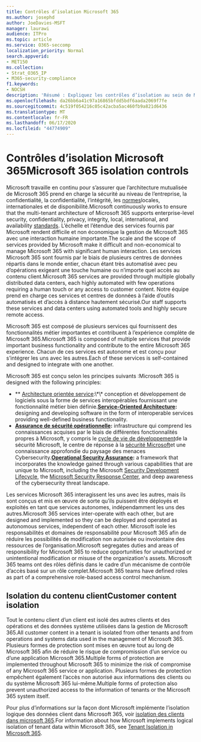 ```yaml
---
title: Contrôles d’isolation Microsoft 365
ms.author: josephd
author: JoeDavies-MSFT
manager: laurawi
audience: ITPro
ms.topic: article
ms.service: O365-seccomp
localization_priority: Normal
search.appverid:
- MET150
ms.collection:
- Strat_O365_IP
- M365-security-compliance
f1.keywords:
- NOCSH
description: 'Résumé : Expliquez les contrôles d’isolation au sein de Microsoft 365.'
ms.openlocfilehash: da26bb6a41c97a16865bfdd5bdf6aada2069f7fe
ms.sourcegitcommit: 4c519f054216c05c42acba5ac460fb9a821d6436
ms.translationtype: MT
ms.contentlocale: fr-FR
ms.lasthandoff: 06/17/2020
ms.locfileid: "44774909"
---
```

# <a name="microsoft-365-isolation-controls"></a><span data-ttu-id="82851-103">Contrôles d’isolation Microsoft 365</span><span class="sxs-lookup"><span data-stu-id="82851-103">Microsoft 365 isolation controls</span></span> 

<span data-ttu-id="82851-104">Microsoft travaille en continu pour s’assurer que l’architecture mutualisée de Microsoft 365 prend en charge la sécurité au niveau de l’entreprise, la confidentialité, la confidentialité, l’intégrité, les [normes](https://www.microsoft.com/TrustCenter/Compliance?service=Office#Icons)locales, internationales et de disponibilité.</span><span class="sxs-lookup"><span data-stu-id="82851-104">Microsoft continuously works to ensure that the multi-tenant architecture of Microsoft 365 supports enterprise-level security, confidentiality, privacy, integrity, local, international, and availability [standards](https://www.microsoft.com/TrustCenter/Compliance?service=Office#Icons).</span></span> <span data-ttu-id="82851-105">L’échelle et l’étendue des services fournis par Microsoft rendent difficile et non économique la gestion de Microsoft 365 avec une interaction humaine importante.</span><span class="sxs-lookup"><span data-stu-id="82851-105">The scale and the scope of services provided by Microsoft make it difficult and non-economical to manage Microsoft 365 with significant human interaction.</span></span> <span data-ttu-id="82851-106">Les services Microsoft 365 sont fournis par le biais de plusieurs centres de données répartis dans le monde entier, chacun étant très automatisé avec peu d’opérations exigeant une touche humaine ou n’importe quel accès au contenu client.</span><span class="sxs-lookup"><span data-stu-id="82851-106">Microsoft 365 services are provided through multiple globally distributed data centers, each highly automated with few operations requiring a human touch or any access to customer content.</span></span> <span data-ttu-id="82851-107">Notre équipe prend en charge ces services et centres de données à l’aide d’outils automatisés et d’accès à distance hautement sécurisé.</span><span class="sxs-lookup"><span data-stu-id="82851-107">Our staff supports these services and data centers using automated tools and highly secure remote access.</span></span> 

<span data-ttu-id="82851-108">Microsoft 365 est composé de plusieurs services qui fournissent des fonctionnalités métier importantes et contribuent à l’expérience complète de Microsoft 365.</span><span class="sxs-lookup"><span data-stu-id="82851-108">Microsoft 365 is composed of multiple services that provide important business functionality and contribute to the entire Microsoft 365 experience.</span></span> <span data-ttu-id="82851-109">Chacun de ces services est autonome et est conçu pour s’intégrer les uns avec les autres.</span><span class="sxs-lookup"><span data-stu-id="82851-109">Each of these services is self-contained and designed to integrate with one another.</span></span>

<span data-ttu-id="82851-110">Microsoft 365 est conçu selon les principes suivants :</span><span class="sxs-lookup"><span data-stu-id="82851-110">Microsoft 365 is designed with the following principles:</span></span>

 - <span data-ttu-id="82851-111">\*\* [Architecture orientée service](https://docs.microsoft.com/previous-versions/aa480021(v=msdn.10)):\*\* conception et développement de logiciels sous la forme de services interopérables fournissant une fonctionnalité métier bien définie.</span><span class="sxs-lookup"><span data-stu-id="82851-111">**[Service-Oriented Architecture](https://docs.microsoft.com/previous-versions/aa480021(v=msdn.10)):** designing and developing software in the form of interoperable services providing well-defined business functionality.</span></span>
 - <span data-ttu-id="82851-112">**[Assurance de sécurité opérationnelle](https://www.microsoft.com/download/details.aspx?id=40872):** infrastructure qui comprend les connaissances acquises par le biais de différentes fonctionnalités propres à Microsoft, y compris le [cycle de vie de développement](https://www.microsoft.com/sdl/default.aspx)de la sécurité Microsoft, le centre de réponse à la [sécurité Microsoft](https://technet.microsoft.com/library/dn440717.aspx)et une connaissance approfondie du paysage des menaces Cybersecurity.</span><span class="sxs-lookup"><span data-stu-id="82851-112">**[Operational Security Assurance](https://www.microsoft.com/download/details.aspx?id=40872):** a framework that incorporates the knowledge gained through various capabilities that are unique to Microsoft, including the Microsoft [Security Development Lifecycle](https://www.microsoft.com/sdl/default.aspx), the [Microsoft Security Response Center](https://technet.microsoft.com/library/dn440717.aspx), and deep awareness of the cybersecurity threat landscape.</span></span>

<span data-ttu-id="82851-113">Les services Microsoft 365 interagissent les uns avec les autres, mais ils sont conçus et mis en œuvre de sorte qu’ils puissent être déployés et exploités en tant que services autonomes, indépendamment les uns des autres.</span><span class="sxs-lookup"><span data-stu-id="82851-113">Microsoft 365 services inter-operate with each other, but are designed and implemented so they can be deployed and operated as autonomous services, independent of each other.</span></span> <span data-ttu-id="82851-114">Microsoft isole les responsabilités et domaines de responsabilité pour Microsoft 365 afin de réduire les possibilités de modification non autorisée ou involontaire des ressources de l’organisation.</span><span class="sxs-lookup"><span data-stu-id="82851-114">Microsoft segregates duties and areas of responsibility for Microsoft 365 to reduce opportunities for unauthorized or unintentional modification or misuse of the organization's assets.</span></span> <span data-ttu-id="82851-115">Microsoft 365 teams ont des rôles définis dans le cadre d’un mécanisme de contrôle d’accès basé sur un rôle complet.</span><span class="sxs-lookup"><span data-stu-id="82851-115">Microsoft 365 teams have defined roles as part of a comprehensive role-based access control mechanism.</span></span>

## <a name="customer-content-isolation"></a><span data-ttu-id="82851-116">Isolation du contenu client</span><span class="sxs-lookup"><span data-stu-id="82851-116">Customer content isolation</span></span>

<span data-ttu-id="82851-117">Tout le contenu client d’un client est isolé des autres clients et des opérations et des données système utilisées dans la gestion de Microsoft 365.</span><span class="sxs-lookup"><span data-stu-id="82851-117">All customer content in a tenant is isolated from other tenants and from operations and systems data used in the management of Microsoft 365.</span></span> <span data-ttu-id="82851-118">Plusieurs formes de protection sont mises en œuvre tout au long de Microsoft 365 afin de réduire le risque de compromission d’un service ou d’une application Microsoft 365.</span><span class="sxs-lookup"><span data-stu-id="82851-118">Multiple forms of protection are implemented throughout Microsoft 365 to minimize the risk of compromise of any Microsoft 365 service or application.</span></span> <span data-ttu-id="82851-119">Plusieurs formes de protection empêchent également l’accès non autorisé aux informations des clients ou du système Microsoft 365 lui-même.</span><span class="sxs-lookup"><span data-stu-id="82851-119">Multiple forms of protection also prevent unauthorized access to the information of tenants or the Microsoft 365 system itself.</span></span>

<span data-ttu-id="82851-120">Pour plus d’informations sur la façon dont Microsoft implémente l’isolation logique des données client dans Microsoft 365, voir [isolation des clients dans microsoft 365](office-365-tenant-isolation-overview.md).</span><span class="sxs-lookup"><span data-stu-id="82851-120">For information about how Microsoft implements logical isolation of tenant data within Microsoft 365, see [Tenant Isolation in Microsoft 365](office-365-tenant-isolation-overview.md).</span></span>
